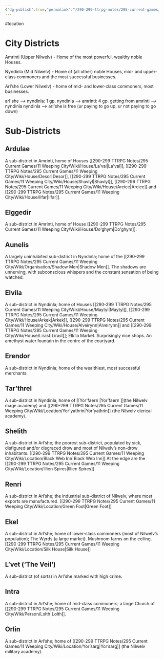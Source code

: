 ```yaml
---
{"dg-publish":true,"permalink":"/290-299-ttrpg-notes/295-current-games/11-weeping-city/wiki/location/nilwelv/"}
---
```



#location 


# City Districts

Amrinti (Upper Nilwelv) - Home of the most powerful, wealthy noble Houses. 

Nyndinla (Mid Nilwelv) - Home of (all other) noble Houses, mid- and upper-class commoners and the most successful businesses. 

Arl’she (Lower Nilwelv) - home of mid- and lower-class commoners, most  businesses.


arl'she --> nyndinla: 1 gp.
nyndinla --> amrinti: 4 gp.
getting from amrinti --> nyndinla
nyndinla --> arl'she is free (ur paying to go up, ur not paying to go down)



# Sub-Districts

## Ardulae 
A sub-district in Amrinti, home of Houses [[290-299 TTRPG Notes/295 Current Games/11 Weeping City/Wiki/House/La'val\|La'val]], [[290-299 TTRPG Notes/295 Current Games/11 Weeping City/Wiki/House/Desor\|Desor]], [[290-299 TTRPG Notes/295 Current Games/11 Weeping City/Wiki/House/Shavlyl\|Shavlyl]], [[290-299 TTRPG Notes/295 Current Games/11 Weeping City/Wiki/House/Arcice\|Arcice]] and [[290-299 TTRPG Notes/295 Current Games/11 Weeping City/Wiki/House/Ilfar\|Ilfar]]. 

## Elggedir 
A sub-district in Amrinti, home of House [[290-299 TTRPG Notes/295 Current Games/11 Weeping City/Wiki/House/Do'ghym\|Do'ghym]]. 

## Aunelis 
A largely uninhabited sub-district in Nyndinla; home of the [[290-299 TTRPG Notes/295 Current Games/11 Weeping City/Wiki/Organisation/Shadow Men\|Shadow Men]]. The shadows are unnerving, with subconscious whispers and the constant sensation of being watched.

## Elvila 
A sub-district in Nyndinla; home of Houses [[290-299 TTRPG Notes/295 Current Games/11 Weeping City/Wiki/House/Maytyl\|Maytyl]], [[290-299 TTRPG Notes/295 Current Games/11 Weeping City/Wiki/House/Arkek\|Arkek]], [[290-299 TTRPG Notes/295 Current Games/11 Weeping City/Wiki/House/Alveirynn\|Alveirynn]] and [[290-299 TTRPG Notes/295 Current Games/11 Weeping City/Wiki/House/Lirast\|Lirast]]; Elk’la Market. 
Surprisingly nice shops.
An amethyst water fountain in the centre of the courtyard.

## Erendor 
A sub-district in Nyndinla; home of the wealthiest, most successful merchants. 

## Tar’threl
A sub-district in Nyndinla; home of [[Yor’faern \|Yor’faern ]](the Nilwelv mage academy) and [[290-299 TTRPG Notes/295 Current Games/11 Weeping City/Wiki/Location/Yor’yathrin\|Yor’yathrin]] (the Nilwelv clerical academy). 

## Shelith 
A sub-district in Arl’she; the poorest sub-district, populated by sick, disfigured and/or disgraced drow and most of Nilwelv’s non-drow inhabitants. 
[[290-299 TTRPG Notes/295 Current Games/11 Weeping City/Wiki/Location/Black Web Inn\|Black Web Inn]]
At the edge are the [[290-299 TTRPG Notes/295 Current Games/11 Weeping City/Wiki/Location/Illien Spires\|Illien Spires]]

## Renri 
A sub-district in Arl’she; the industrial sub-district of Nilwelv, where most exports are manufactured. 
[[290-299 TTRPG Notes/295 Current Games/11 Weeping City/Wiki/Location/Green Foot\|Green Foot]]

## Ekel 
A sub-district in Arl’she; home of lower-class commoners (most of Nilwelv’s population); The Wyrds (a large market). Mushroom farms on the ceiling.
[[290-299 TTRPG Notes/295 Current Games/11 Weeping City/Wiki/Location/Silk House\|Silk House]]

## L’vet (‘The Veil‘) 
A sub-district (of sorts) in Arl'she marked with high crime. 

## Intra 
A sub-district in Arl’she; home of mid-class commoners; a large Church of [[290-299 TTRPG Notes/295 Current Games/11 Weeping City/Wiki/Person/Lolth\|Lolth]]. 

## Orlin 
A sub-district in Arl’she; home of [[290-299 TTRPG Notes/295 Current Games/11 Weeping City/Wiki/Location/Yor’sarg\|Yor’sarg]] (the Nilwelv military academy).